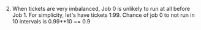 2. When tickets are very imbalanced, Job 0 is unlikely to run at all before Job 1. 
For simplicity, let's have tickets 1:99. Chance of job 0 to not run in 10 intervals is 0.99**10 ~= 0.9

